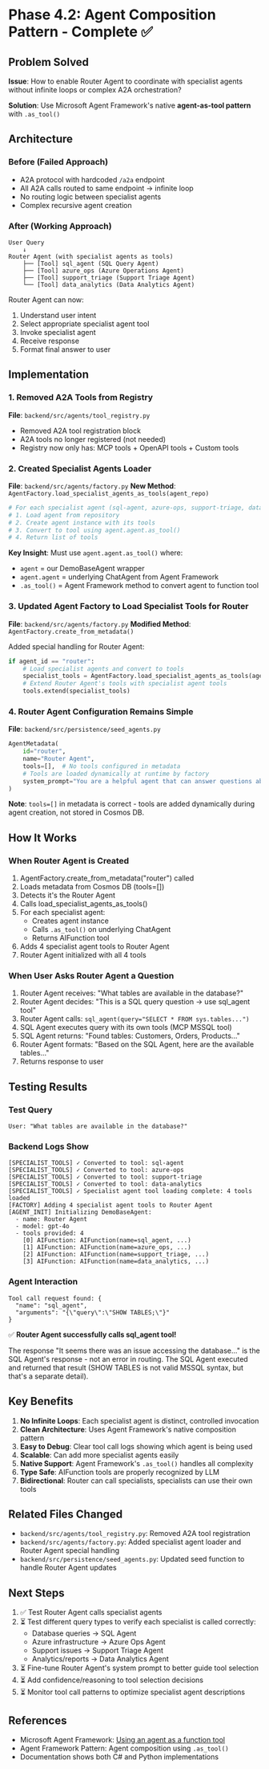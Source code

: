 # Phase 4.2: Agent Composition Pattern - Complete ✅

## Problem Solved
**Issue**: How to enable Router Agent to coordinate with specialist agents without infinite loops or complex A2A orchestration?

**Solution**: Use Microsoft Agent Framework's native **agent-as-tool pattern** with `.as_tool()`

## Architecture

### Before (Failed Approach)
- A2A protocol with hardcoded `/a2a` endpoint
- All A2A calls routed to same endpoint → infinite loop
- No routing logic between specialist agents
- Complex recursive agent creation

### After (Working Approach)
```
User Query
    ↓
Router Agent (with specialist agents as tools)
    ├── [Tool] sql_agent (SQL Query Agent)
    ├── [Tool] azure_ops (Azure Operations Agent)  
    ├── [Tool] support_triage (Support Triage Agent)
    └── [Tool] data_analytics (Data Analytics Agent)
```

Router Agent can now:
1. Understand user intent
2. Select appropriate specialist agent tool
3. Invoke specialist agent
4. Receive response
5. Format final answer to user

## Implementation

### 1. Removed A2A Tools from Registry
**File**: `backend/src/agents/tool_registry.py`
- Removed A2A tool registration block
- A2A tools no longer registered (not needed)
- Registry now only has: MCP tools + OpenAPI tools + Custom tools

### 2. Created Specialist Agents Loader
**File**: `backend/src/agents/factory.py`
**New Method**: `AgentFactory.load_specialist_agents_as_tools(agent_repo)`

```python
# For each specialist agent (sql-agent, azure-ops, support-triage, data-analytics):
# 1. Load agent from repository
# 2. Create agent instance with its tools
# 3. Convert to tool using agent.agent.as_tool()
# 4. Return list of tools
```

**Key Insight**: Must use `agent.agent.as_tool()` where:
- `agent` = our DemoBaseAgent wrapper
- `agent.agent` = underlying ChatAgent from Agent Framework
- `.as_tool()` = Agent Framework method to convert agent to function tool

### 3. Updated Agent Factory to Load Specialist Tools for Router
**File**: `backend/src/agents/factory.py`
**Modified Method**: `AgentFactory.create_from_metadata()`

Added special handling for Router Agent:
```python
if agent_id == "router":
    # Load specialist agents and convert to tools
    specialist_tools = AgentFactory.load_specialist_agents_as_tools(agent_repo)
    # Extend Router Agent's tools with specialist agent tools
    tools.extend(specialist_tools)
```

### 4. Router Agent Configuration Remains Simple
**File**: `backend/src/persistence/seed_agents.py`

```python
AgentMetadata(
    id="router",
    name="Router Agent",
    tools=[],  # No tools configured in metadata
    # Tools are loaded dynamically at runtime by factory
    system_prompt="You are a helpful agent that can answer questions about various topics..."
)
```

**Note**: `tools=[]` in metadata is correct - tools are added dynamically during agent creation, not stored in Cosmos DB.

## How It Works

### When Router Agent is Created
1. AgentFactory.create_from_metadata("router") called
2. Loads metadata from Cosmos DB (tools=[])
3. Detects it's the Router Agent
4. Calls load_specialist_agents_as_tools()
5. For each specialist agent:
   - Creates agent instance
   - Calls `.as_tool()` on underlying ChatAgent
   - Returns AIFunction tool
6. Adds 4 specialist agent tools to Router Agent
7. Router Agent initialized with all 4 tools

### When User Asks Router Agent a Question
1. Router Agent receives: "What tables are available in the database?"
2. Router Agent decides: "This is a SQL query question → use sql_agent tool"
3. Router Agent calls: `sql_agent(query="SELECT * FROM sys.tables...")`
4. SQL Agent executes query with its own tools (MCP MSSQL tool)
5. SQL Agent returns: "Found tables: Customers, Orders, Products..."
6. Router Agent formats: "Based on the SQL Agent, here are the available tables..."
7. Returns response to user

## Testing Results

### Test Query
```
User: "What tables are available in the database?"
```

### Backend Logs Show
```
[SPECIALIST_TOOLS] ✓ Converted to tool: sql-agent
[SPECIALIST_TOOLS] ✓ Converted to tool: azure-ops
[SPECIALIST_TOOLS] ✓ Converted to tool: support-triage
[SPECIALIST_TOOLS] ✓ Converted to tool: data-analytics
[SPECIALIST_TOOLS] ✓ Specialist agent tool loading complete: 4 tools loaded
[FACTORY] Adding 4 specialist agent tools to Router Agent
[AGENT_INIT] Initializing DemoBaseAgent:
  - name: Router Agent
  - model: gpt-4o
  - tools provided: 4
    [0] AIFunction: AIFunction(name=sql_agent, ...)
    [1] AIFunction: AIFunction(name=azure_ops, ...)
    [2] AIFunction: AIFunction(name=support_triage, ...)
    [3] AIFunction: AIFunction(name=data_analytics, ...)
```

### Agent Interaction
```
Tool call request found: {
  "name": "sql_agent",
  "arguments": "{\"query\":\"SHOW TABLES;\"}"
}
```

✅ **Router Agent successfully calls sql_agent tool!**

The response "It seems there was an issue accessing the database..." is the SQL Agent's response - not an error in routing. The SQL Agent executed and returned that result (SHOW TABLES is not valid MSSQL syntax, but that's a separate detail).

## Key Benefits

1. **No Infinite Loops**: Each specialist agent is distinct, controlled invocation
2. **Clean Architecture**: Uses Agent Framework's native composition pattern
3. **Easy to Debug**: Clear tool call logs showing which agent is being used
4. **Scalable**: Can add more specialist agents easily
5. **Native Support**: Agent Framework's `.as_tool()` handles all complexity
6. **Type Safe**: AIFunction tools are properly recognized by LLM
7. **Bidirectional**: Router can call specialists, specialists can use their own tools

## Related Files Changed

- `backend/src/agents/tool_registry.py`: Removed A2A tool registration
- `backend/src/agents/factory.py`: Added specialist agent loader and Router Agent special handling
- `backend/src/persistence/seed_agents.py`: Updated seed function to handle Router Agent updates

## Next Steps

1. ✅ Test Router Agent calls specialist agents
2. ⏳ Test different query types to verify each specialist is called correctly:
   - Database queries → SQL Agent
   - Azure infrastructure → Azure Ops Agent
   - Support issues → Support Triage Agent
   - Analytics/reports → Data Analytics Agent
3. ⏳ Fine-tune Router Agent's system prompt to better guide tool selection
4. ⏳ Add confidence/reasoning to tool selection decisions
5. ⏳ Monitor tool call patterns to optimize specialist agent descriptions

## References

- Microsoft Agent Framework: [Using an agent as a function tool](https://learn.microsoft.com/en-us/agent-framework/tutorials/agents/agent-as-function-tool)
- Agent Framework Pattern: Agent composition using `.as_tool()`
- Documentation shows both C# and Python implementations
